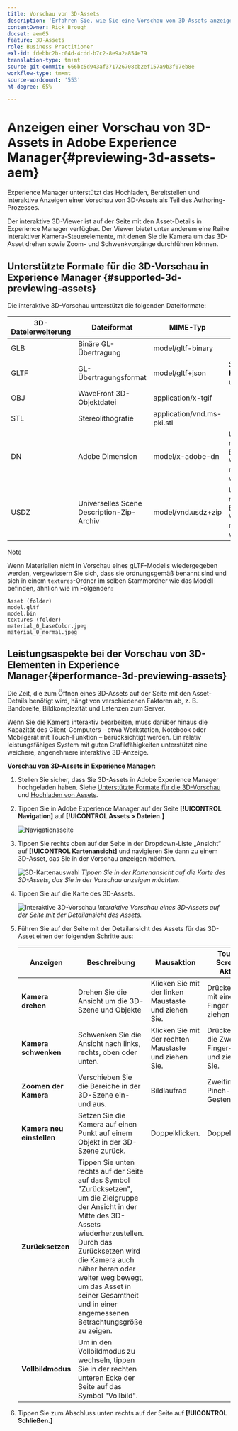 ```yaml
---
title: Vorschau von 3D-Assets
description: 'Erfahren Sie, wie Sie eine Vorschau von 3D-Assets anzeigen können '
contentOwner: Rick Brough
docset: aem65
feature: 3D-Assets
role: Business Practitioner
exl-id: fdebbc2b-c04d-4cdd-b7c2-8e9a2a854e79
translation-type: tm+mt
source-git-commit: 666bc5d943af371726708cb2ef157a9b3f07eb8e
workflow-type: tm+mt
source-wordcount: '553'
ht-degree: 65%

---
```


# Anzeigen einer Vorschau von 3D-Assets in Adobe Experience Manager{#previewing-3d-assets-aem}

Experience Manager unterstützt das Hochladen, Bereitstellen und interaktive Anzeigen einer Vorschau von 3D-Assets als Teil des Authoring-Prozesses.

Der interaktive 3D-Viewer ist auf der Seite mit den Asset-Details in Experience Manager verfügbar. Der Viewer bietet unter anderem eine Reihe interaktiver Kamera-Steuerelemente, mit denen Sie die Kamera um das 3D-Asset drehen sowie Zoom- und Schwenkvorgänge durchführen können.

<!-- See also [Working with 3D assets in Dynamic Media](/help/assets/assets-3d.md). -->

## Unterstützte Formate für die 3D-Vorschau in Experience Manager {#supported-3d-previewing-assets}

Die interaktive 3D-Vorschau unterstützt die folgenden Dateiformate:

| 3D-Dateierweiterung | Dateiformat | MIME-Typ | Hinweise |
|---|---|---|---|
| GLB | Binäre GL-Übertragung | model/gltf-binary |  |
| GLTF | GL-Übertragungsformat | model/gltf+json | Siehe **Hinweis** unten. |
| OBJ | WaveFront 3D-Objektdatei | application/x-tgif |  |
| STL | Stereolithografie | application/vnd.ms-pki.stl |  |
| DN | Adobe Dimension | model/x-adobe-dn | Unterstützung nur für die Erfassung; Vorschau nicht verfügbar. |
| USDZ | Universelles Scene Description-Zip-Archiv | model/vnd.usdz+zip | Unterstützung nur für die Erfassung; Vorschau nicht verfügbar. |

>[!NOTE]
>
>Wenn Materialien nicht in Vorschau eines gLTF-Modells wiedergegeben werden, vergewissern Sie sich, dass sie ordnungsgemäß benannt sind und sich in einem `textures`-Ordner im selben Stammordner wie das Modell befinden, ähnlich wie im Folgenden:

    Asset (folder)
    model.gltf
    model.bin
    textures (folder)
    material_0_baseColor.jpeg
    material_0_normal.jpeg

## Leistungsaspekte bei der Vorschau von 3D-Elementen in Experience Manager{#performance-3d-previewing-assets}

Die Zeit, die zum Öffnen eines 3D-Assets auf der Seite mit den Asset-Details benötigt wird, hängt von verschiedenen Faktoren ab, z. B. Bandbreite, Bildkomplexität und Latenzen zum Server.

Wenn Sie die Kamera interaktiv bearbeiten, muss darüber hinaus die Kapazität des Client-Computers – etwa Workstation, Notebook oder Mobilgerät mit Touch-Funktion – berücksichtigt werden. Ein relativ leistungsfähiges System mit guten Grafikfähigkeiten unterstützt eine weichere, angenehmere interaktive 3D-Anzeige.

**Vorschau von 3D-Assets in Experience Manager:**

1. Stellen Sie sicher, dass Sie 3D-Assets in Adobe Experience Manager hochgeladen haben.
Siehe [Unterstützte Formate für die 3D-Vorschau](#supported-3d-previewing-assets) und [Hochladen von Assets](/help/assets/manage-assets.md#uploading-assets).
1. Tippen Sie in Adobe Experience Manager auf der Seite **[!UICONTROL Navigation]** auf **[!UICONTROL Assets > Dateien.]**

   ![Navigationsseite](/help/assets/assets-dm/navigation-assets.png)

1. Tippen Sie rechts oben auf der Seite in der Dropdown-Liste „Ansicht“ auf **[!UICONTROL Kartenansicht]** und navigieren Sie dann zu einem 3D-Asset, das Sie in der Vorschau anzeigen möchten.

   ![3D-Kartenauswahl](/help/assets/assets-dm/3d-card-select.png)
   _Tippen Sie in der Kartenansicht auf die Karte des 3D-Assets, das Sie in der Vorschau anzeigen möchten._

1. Tippen Sie auf die Karte des 3D-Assets.

   ![Interaktive 3D-Vorschau](/help/assets/assets-dm/3d-preview.png)
   _Interaktive Vorschau eines 3D-Assets auf der Seite mit der Detailansicht des Assets._
1. Führen Sie auf der Seite mit der Detailansicht des Assets für das 3D-Asset einen der folgenden Schritte aus:

   | Anzeigen | Beschreibung | Mausaktion | Touch-Screen-Aktion |
   | --- | --- | --- | --- |
   | **Kamera drehen** | Drehen Sie die Ansicht um die 3D-Szene und Objekte | Klicken Sie mit der linken Maustaste und ziehen Sie. | Drücken Sie mit einem Finger und ziehen Sie. |
   | **Kamera schwenken** | Schwenken Sie die Ansicht nach links, rechts, oben oder unten. | Klicken Sie mit der rechten Maustaste und ziehen Sie. | Drücken Sie die Zwei-Finger-Taste und ziehen Sie. |
   | **Zoomen der Kamera** | Verschieben Sie die Bereiche in der 3D-Szene ein- und aus. | Bildlaufrad | Zweifinger-Pinch-Gesten. |
   | **Kamera neu einstellen** | Setzen Sie die Kamera auf einen Punkt auf einem Objekt in der 3D-Szene zurück. | Doppelklicken. | Doppeltippen. |
   | **Zurücksetzen** | Tippen Sie unten rechts auf der Seite auf das Symbol &quot;Zurücksetzen&quot;, um die Zielgruppe der Ansicht in der Mitte des 3D-Assets wiederherzustellen. Durch das Zurücksetzen wird die Kamera auch näher heran oder weiter weg bewegt, um das Asset in seiner Gesamtheit und in einer angemessenen Betrachtungsgröße zu zeigen. |  |  |
   | **Vollbildmodus** | Um in den Vollbildmodus zu wechseln, tippen Sie in der rechten unteren Ecke der Seite auf das Symbol &quot;Vollbild&quot;. |  |  |

1. Tippen Sie zum Abschluss unten rechts auf der Seite auf **[!UICONTROL Schließen.]**
